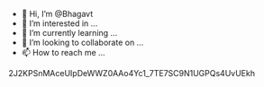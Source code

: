 - 👋 Hi, I’m @Bhagavt
- 👀 I’m interested in ...
- 🌱 I’m currently learning ...
- 💞️ I’m looking to collaborate on ...
- 📫 How to reach me ...

<!---
Bhagavt/Bhagavt is a ✨ special ✨ repository because its `README.md` (this file) appears on your GitHub profile.
You can click the Preview link to take a look at your changes.
--->
2J2KPSnMAceUIpDeWWZ0AAo4Yc1_7TE7SC9N1UGPQs4UvUEkh
